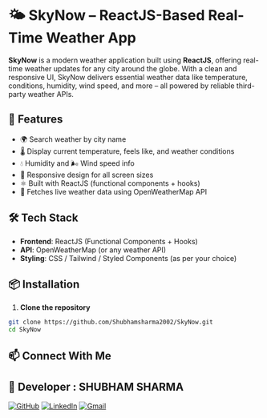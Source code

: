 # 🌤️ SkyNow – ReactJS-Based Real-Time Weather App

**SkyNow** is a modern weather application built using **ReactJS**, offering real-time weather updates for any city around the globe. With a clean and responsive UI, SkyNow delivers essential weather data like temperature, conditions, humidity, wind speed, and more – all powered by reliable third-party weather APIs.

## 🚀 Features

- 🌍 Search weather by city name
- 🌡️ Display current temperature, feels like, and weather conditions
- 💧 Humidity and 🌬️ Wind speed info
- 📱 Responsive design for all screen sizes
- ⚛️ Built with ReactJS (functional components + hooks)
- 🔄 Fetches live weather data using OpenWeatherMap API

## 🛠️ Tech Stack

- **Frontend**: ReactJS (Functional Components + Hooks)
- **API**: OpenWeatherMap (or any weather API)
- **Styling**: CSS / Tailwind / Styled Components (as per your choice)

## 📦 Installation

1. **Clone the repository**

```bash
git clone https://github.com/Shubhamsharma2002/SkyNow.git
cd SkyNow
```

## 📫 Connect With Me
 ## 👤 Developer : SHUBHAM SHARMA
 
[![GitHub](https://img.shields.io/badge/GitHub-181717?style=for-the-badge&logo=github&logoColor=white)](https://github.com/Shubhamsharma2002)  [![LinkedIn](https://img.shields.io/badge/LinkedIn-0A66C2?style=for-the-badge&logo=linkedin&logoColor=white)](https://www.linkedin.com/in/shubhamsharma2026/)   [![Gmail](https://img.shields.io/badge/Gmail-D14836?style=for-the-badge&logo=gmail&logoColor=white)](mailto:shubhamjii2002@gmail.com)